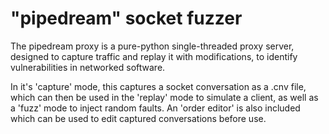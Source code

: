 # "pipedream" socket fuzzer
The pipedream proxy is a pure-python single-threaded proxy server, designed to
capture traffic and replay it with modifications, to identify vulnerabilities
in networked software.

In it's 'capture' mode, this captures a socket conversation as a .cnv file,
which can then be used in the 'replay' mode to simulate a client, as well as
a 'fuzz' mode to inject random faults. An 'order editor' is also included
which can be used to edit captured conversations before use.
